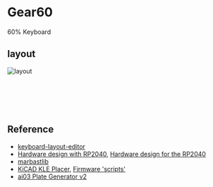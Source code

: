 # Gear60
60% Keyboard


## layout<br/>
![layout](https://github.com/cosmosalad/Gear60/assets/45204109/42bbedae-a8ee-4b03-a299-7eabaf489846)

<br/><br/><br/><br/>


## Reference<br/>
- [keyboard-layout-editor](http://www.keyboard-layout-editor.com/)<br/>
- [Hardware design with RP2040](https://datasheets.raspberrypi.com/rp2040/hardware-design-with-rp2040.pdf?_gl=1*anhmk8*_ga*NTIyODYwMjcuMTcwODI1NDcxMw..*_ga_22FD70LWDS*MTcwODI1NDcxNC4xLjAuMTcwODI1NDcxNC4wLjAuMA..), [Hardware design for the RP2040](https://github.com/Sleepdealr/RP2040-designguide)<br/>
- [marbastlib](https://github.com/ebastler/marbastlib)<br/>
- [KiCAD KLE Placer](https://github.com/zykrah/kicad-kle-placer), [Firmware 'scripts'](https://github.com/zykrah/firmware-scripts)<br/>
- [ai03 Plate Generator v2](https://github.com/ai03-2725/yet-another-keyboard-builder)<br/>

